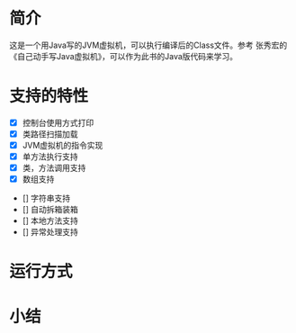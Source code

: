 # 简介

这是一个用Java写的JVM虚拟机，可以执行编译后的Class文件。参考 张秀宏的《自己动手写Java虚拟机》，可以作为此书的Java版代码来学习。

# 支持的特性

- [x] 控制台使用方式打印
- [x] 类路径扫描加载
- [x] JVM虚拟机的指令实现
- [x] 单方法执行支持
- [x] 类，方法调用支持
- [x] 数组支持
- [] 字符串支持
- [] 自动拆箱装箱
- [] 本地方法支持
- [] 异常处理支持

# 运行方式



# 小结


